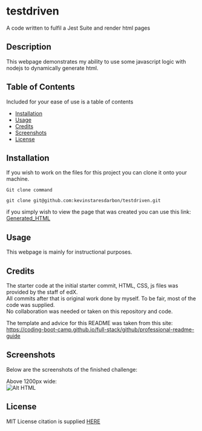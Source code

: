 # testdriven
A code written to fulfil a Jest Suite and render html pages


## Description

This webpage demonstrates my ability to use some javascript logic with nodejs to dynamically generate html.

## Table of Contents

Included for your ease of use is a table of contents

- [Installation](#installation)
- [Usage](#usage)
- [Credits](#credits)
- [Screenshots](#screenshots)
- [License](#license)

## Installation
  
If you wish to work on the files for this project you can clone it onto your machine.
  
```Git clone command```  
```
git clone git@github.com:kevinstaresdarbon/testdriven.git
```
  
if you simply wish to view the page that was created you can use this link:  
[Generated_HTML](./output/team.html)

## Usage
  
This webpage is mainly for instructional purposes.
  
## Credits
  
The starter code at the initial starter commit, HTML, CSS, js files was provided by the staff of edX.  
All commits after that is original work done by myself.  To be fair, most of the code was supplied.  
No collaboration was needed or taken on this repository and code.  
  
The template and advice for this README was taken from this site:  
<https://coding-boot-camp.github.io/full-stack/github/professional-readme-guide>  
  
## Screenshots  
  
Below are the screenshots of the finished challenge:
  
Above 1200px wide:  
![Alt HTML](./assets/images/outputtedhtmlscreenie.png)  
 
  
## License  
  
MIT License citation is supplied [HERE](./LICENSE)